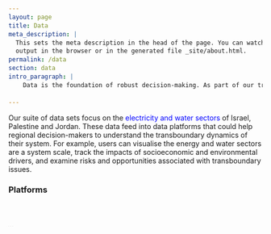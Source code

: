 ```yaml
---
layout: page
title: Data
meta_description: |
  This sets the meta description in the head of the page. You can watch the 
  output in the browser or in the generated file _site/about.html.
permalink: /data
section: data
intro_paragraph: |
    Data is the foundation of robust decision-making. As part of our transboundary work in Israel, Palestine and Jordan, we are collating data sets, building data platforms, and developing a suite of decision-models. 

---
```

Our suite of data sets focus on the <span style="color:blue">electricity and water sectors</span> of Israel, Palestine and Jordan. These data feed into data platforms that could help regional decision-makers to understand the transboundary dynamics of their system. For example, users can visualise the energy and water sectors are a system scale, track the impacts of socioeconomic and environmental drivers, and examine risks and opportunities associated with transboundary issues.

### Platforms
 
<p float="left">
  <img src="../assets/img/uploads/sample_pic.png" width="0.25" />
  <img src="../assets/img/uploads/sample_pic.png" width="0.25" /> 
  <img src="../assets/img/uploads/sample_pic.png" width="0.25" />
</p>